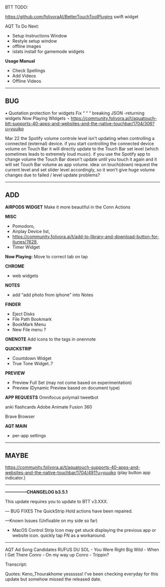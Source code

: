 BTT TODO:

https://github.com/folivoraAI/BetterTouchToolPlugins
swift widget

AQT To Do Next:

- Setup Instructions Window
- Restyle setup window
- offline images
- istats install for gamemode widgets

**Usage Manual**
- Check Spellings
- Add Videos
- Offline Videos

----
BUG
-

• Quotation protection for widgets
Fix “ “ “ breaking JSON -returning widgets
Now Playing WIdgets ¬
https://community.folivora.ai/t/aquatouch-btt-supports-40-apps-and-websites-and-the-native-touchbar/1704/306?u=yuuiko

Mar 22
the Spotify volume controle level isn't updating when controlling a connected (external) device.
if you start controlling the connected device volume on Touch Bar it will directly update to the Touch Bar set level (which sometimes leads to extremely loud music).
if you use the Spotify app to change volume the Touch Bar doesn't update until you touch it again and it will set Touch Bar volume as app volume.
idea: on touch(down) request the current level and set slider level accordingly, so it won't give huge volume changes due to failed / level update problems?

----
**ADD**
-

**AIRPODS WIDGET**
Make it more beautiful in the Conn Actions

**MISC**
- Pomodoro, 
- Airplay Device list,
- https://community.folivora.ai/t/add-to-library-and-download-button-for-itunes/7628,
- Timer Widget


**Now Playing:**
Move to correct tab on tap

**CHROME**
- web widgets

**NOTES**
- add “add photo from iphone” into Notes

**FINDER**
- Eject Disks
- File Path Bookmark
- BookMark Menu
- New File menu ?

**ONENOTE**
Add icons to the tags in onennote

**QUICKSTRIP**
- Countdown Widget
- True Tone Widget..?

**PREVIEW**
- Preview Full Set (may not come based on experimentation)
- Preview (Dynamic Preview based on document type)

**APP REQUESTS**
Omnifocus
polymail
tweetbot

anki flashcards
Adobe Animate
Fusion 360

Brave Browser

**AQT MAIN**
- per-app settings

----
MAYBE
-
https://community.folivora.ai/t/aquatouch-supports-40-apps-and-websites-and-the-native-touchbar/1704/491?u=yuuiko
(play button app indicator.)

----


**—————CHANGELOG b3.5.1**

This update requires you to update to BTT v3.XXX.

— BUG FIXES
The QuickStrip Hold actions have been repaired.


—Known Issues (Unfixable on my side so far)
- MacOS Control Strip Icon may get stuck displaying the previous app or website icon. quickly tap FN as a workaround.


----

AQT Ad Song Candidates
RUFUS DU SOL - You Were Right
Big Wild - When I Get There
Conro - On my way up
Conro - Trippin? 
 
Transcript: 

Quotes:
Keno_Thourakhome
yessssss! I've been checking everyday for this update but somehow missed the released date.
